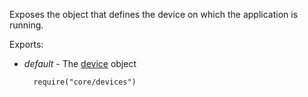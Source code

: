 Exposes the object that defines the device on which the application is running.

Exports:

- *default* - The [device](/api-reference/50%20Common/Object%20Structures/device '/Documentation/ApiReference/Common/Object_Structures/device/') object

        require("core/devices")
